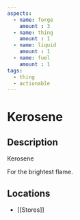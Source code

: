 ```yaml
---
aspects: 
  - name: forge
    amount : 3
  - name: thing
    amount : 1
  - name: liquid
    amount : 1
  - name: fuel
    amount : 1
tags:
  - thing
  - actionable
---
```


# Kerosene

## Description
Kerosene

For the brightest flame.
## Locations
- [[Stores]]